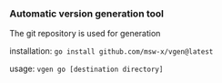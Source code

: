 ### Automatic version generation tool
The git repository is used for generation

installation:
`go install github.com/msw-x/vgen@latest`

usage:
`vgen go [destination directory]`
